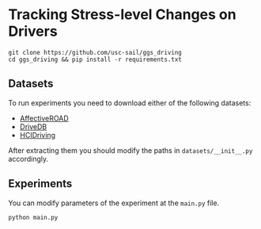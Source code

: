 # Tracking Stress-level Changes on Drivers

```
git clone https://github.com/usc-sail/ggs_driving
cd ggs_driving && pip install -r requirements.txt
```

## Datasets

To run experiments you need to download either of the following datasets:

* [AffectiveROAD](https://www.media.mit.edu/tools/affectiveroad/)
* [DriveDB](https://physionet.org/content/drivedb/1.0.0/)
* [HCIDriving](https://www.hcilab.org/research/hcilab-driving-dataset/)

After extracting them you should modify the paths in `datasets/__init__.py` accordingly.

## Experiments

You can modify parameters of the experiment at the `main.py` file.
```
python main.py
```